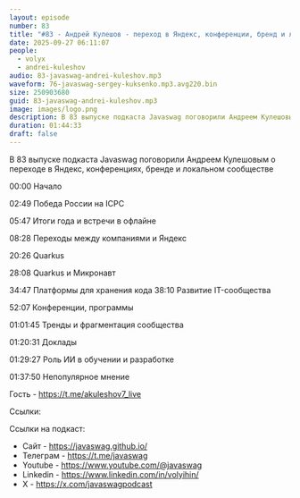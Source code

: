 ```yaml
---
layout: episode
number: 83
title: "#83 - Андрей Кулешов - переход в Яндекс, конференции, бренд и локальные сообщества"
date: 2025-09-27 06:11:07
people:
  - volyx
  - andrei-kuleshov
audio: 83-javaswag-andrei-kuleshov.mp3
waveform: 76-javaswag-sergey-kuksenko.mp3.avg220.bin
size: 250903680  
guid: 83-javaswag-andrei-kuleshov.mp3
image: images/logo.png
description: В 83 выпуске подкаста Javaswag поговорили Андреем Кулешовым о переходе в Яндекс, конференциях, бренде и локальном сообществе
duration: 01:44:33
draft: false
---
```


В 83 выпуске подкаста Javaswag поговорили Андреем Кулешовым о переходе в Яндекс, конференциях, бренде и локальном сообществе

00:00 Начало

02:49 Победа России на ICPC

05:47 Итоги года и встречи в офлайне

08:28 Переходы между компаниями и Яндекс

20:26 Quarkus 

28:08 Quarkus и Микронавт

34:47 Платформы для хранения кода
38:10 Развитие IT-сообщества

52:07 Конференции, программы

01:01:45 Тренды и фрагментация сообщества

01:20:31 Доклады

01:29:27 Роль ИИ в обучении и разработке

01:37:50 Непопулярное мнение


Гость - https://t.me/akuleshov7_live

Ссылки: 



Ссылки на подкаст:

* Сайт -  https://javaswag.github.io/
* Телеграм - https://t.me/javaswag
* Youtube - https://www.youtube.com/@javaswag
* Linkedin - https://www.linkedin.com/in/volyihin/
* X - https://x.com/javaswagpodcast
